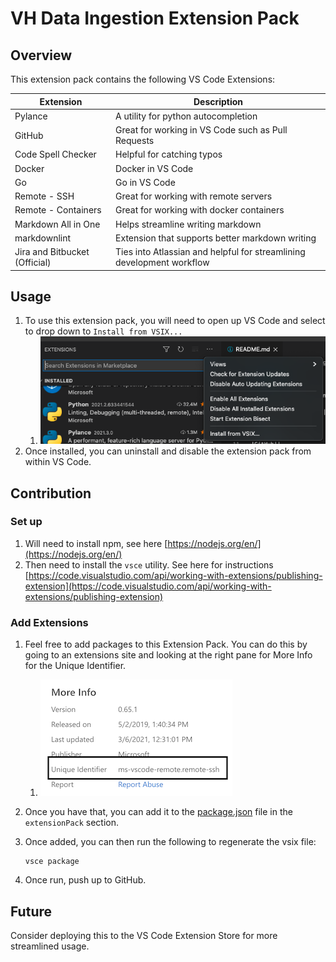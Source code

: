 # VH Data Ingestion Extension Pack

## Overview

This extension pack contains the following VS Code Extensions:

|Extension|Description|
|--|--|
|Pylance|A utility for python autocompletion|
|GitHub|Great for working in VS Code such as Pull Requests|
|Code Spell Checker|Helpful for catching typos|
|Docker|Docker in VS Code|
|Go|Go in VS Code|
|Remote - SSH|Great for working with remote servers|
|Remote - Containers|Great for working with docker containers|
|Markdown All in One|Helps streamline writing markdown|
|markdownlint|Extension that supports better markdown writing|
|Jira and Bitbucket (Official)|Ties into Atlassian and helpful for streamlining development workflow|

## Usage

1. To use this extension pack, you will need to open up VS Code and select to drop down to `Install from VSIX...`
   1. ![vsix_install](images/vs_code_install_vsix.png)
2. Once installed, you can uninstall and disable the extension pack from within VS Code.

## Contribution

### Set up

1. Will need to install npm, see here [https://nodejs.org/en/](https://nodejs.org/en/)
2. Then need to install the `vsce` utility.  See here for instructions [https://code.visualstudio.com/api/working-with-extensions/publishing-extension](https://code.visualstudio.com/api/working-with-extensions/publishing-extension)

### Add Extensions

1. Feel free to add packages to this Extension Pack.  You can do this by going to an extensions site and looking at the right pane for More Info for the Unique Identifier.
   1. ![unique_id](images/extension_unique_id.png)
2. Once you have that, you can add it to the [package.json](package.json) file in the `extensionPack` section.
3. Once added, you can then run the following to regenerate the vsix file:

       vsce package

4. Once run, push up to GitHub.

## Future

Consider deploying this to the VS Code Extension Store for more streamlined usage.
